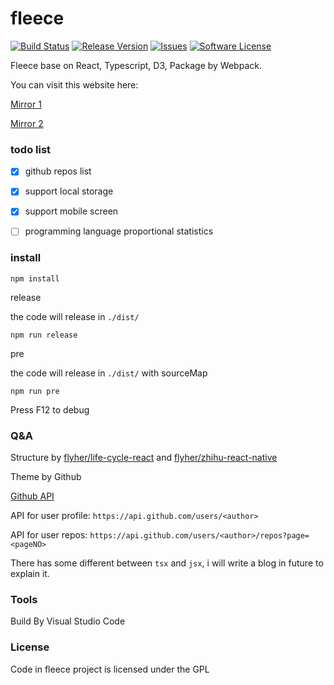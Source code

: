 # fleece

[![Build Status](https://travis-ci.org/flyher/fleece.svg?branch=master)](https://travis-ci.org/flyher/fleece?branch=master)
[![Release Version](https://img.shields.io/github/release/flyher/fleece.svg)](https://github.com/flyher/fleece/releases)
[![Issues](https://img.shields.io/github/issues/flyher/fleece.svg)](https://github.com/flyher/fleece/issues)
[![Software License](https://img.shields.io/github/license/flyher/fleece.svg?branch=master)](https://github.com/flyher/fleece/blob/master/LICENSE)

Fleece base on React, Typescript, D3, Package by Webpack.

You can visit this website here:

[Mirror 1](https://fleece.99diary.com)

[Mirror 2](https://www.99diary.com/fleece)

### todo list

- [x] github repos list

- [x] support local storage

- [x] support mobile screen

- [ ] programming language proportional statistics


### install

```shell
npm install
```

release

the code will release in `./dist/`
```
npm run release
```

pre

the code  will release in `./dist/` with sourceMap
```shell
npm run pre
```

Press F12 to debug

### Q&A 

Structure by [flyher/life-cycle-react](https://github.com/flyher/life-cycle-react) and [flyher/zhihu-react-native](https://www.github.com/flyher/zhihu-react-native/)

Theme by Github

[Github API](https://developer.github.com/v3/guides/getting-started/)

API for user profile: `https://api.github.com/users/<author>`

API for user repos:  `https://api.github.com/users/<author>/repos?page=<pageNO>`


There has some different between `tsx` and `jsx`, i will write a blog in future to explain it.


### Tools

Build By Visual Studio Code

### License

Code in fleece project is licensed under the GPL
